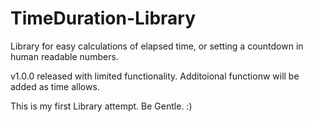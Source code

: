 # TimeDuration-Library
Library for easy calculations of elapsed time, or setting a countdown in human readable numbers.

v1.0.0 released with limited functionality.  Additoional functionw will be added as time allows.

This is my first Library attempt. Be Gentle. :)


